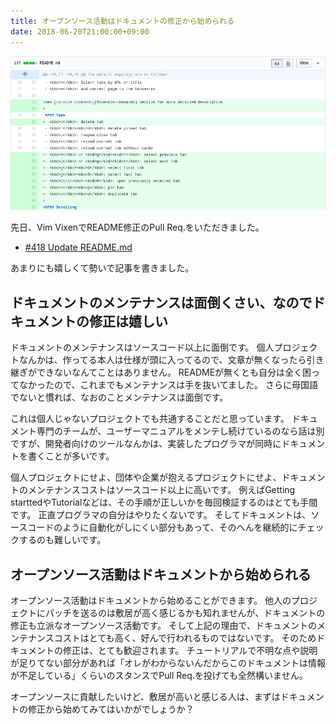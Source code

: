 ```yaml
---
title: オープンソース活動はドキュメントの修正から始められる
date: 2018-06-20T21:00:00+09:00
---
```


![Readme Patch](readme-patch.png)

先日、Vim VixenでREADME修正のPull Req.をいただきました。

- [#418 Update README.md](https://github.com/ueokande/vim-vixen/pull/418)

あまりにも嬉しくて勢いで記事を書きました。

## ドキュメントのメンテナンスは面倒くさい、なのでドキュメントの修正は嬉しい

ドキュメントのメンテナンスはソースコード以上に面倒です。
個人プロジェクトなんかは、作ってる本人は仕様が頭に入ってるので、文章が無くなったら引き継ぎができないなんてことはありません。
READMEが無くとも自分は全く困ってなかったので、これまでもメンテナンスは手を抜いてました。
さらに母国語でないと慣れば、なおのことメンテナンスは面倒です。

これは個人じゃないプロジェクトでも共通することだと思っています。
ドキュメント専門のチームが、ユーザーマニュアルをメンテし続けているのなら話は別ですが、開発者向けのツールなんかは、実装したプログラマが同時にドキュメントを書くことが多いです。

個人プロジェクトにせよ、団体や企業が抱えるプロジェクトにせよ、ドキュメントのメンテナンスコストはソースコード以上に高いです。
例えばGetting starttedやTutorialなどは、その手順が正しいかを毎回検証するのはとても手間です。
正直プログラマの自分はやりたくないです。
そしてドキュメントは、ソースコードのように自動化がしにくい部分もあって、そのへんを継続的にチェックするのも難しいです。

## オープンソース活動はドキュメントから始められる

オープンソース活動はドキュメントから始めることができます。
他人のプロジェクトにパッチを送るのは敷居が高く感じるかも知れませんが、ドキュメントの修正も立派なオープンソース活動です。
そして上記の理由で、ドキュメントのメンテナンスコストはとても高く、好んで行われるものではないです。
そのためドキュメントの修正は、とても歓迎されます。
チュートリアルで不明な点や説明が足りてない部分があれば「オレがわからないんだからこのドキュメントは情報が不足している」くらいのスタンスでPull Req.を投げても全然構いません。

オープンソースに貢献したいけど、敷居が高いと感じる人は、まずはドキュメントの修正から始めてみてはいかがでしょうか？


